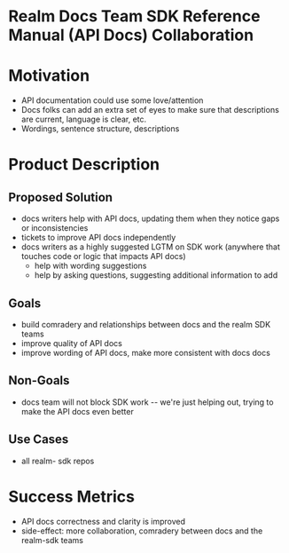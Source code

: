 # Realm Docs Team SDK Reference Manual (API Docs) Collaboration

# Motivation

- API documentation could use some love/attention
- Docs folks can add an extra set of eyes to make sure that descriptions are current, language is clear, etc.
- Wordings, sentence structure, descriptions

# Product Description

## Proposed Solution

- docs writers help with API docs, updating them when they notice gaps or inconsistencies
- tickets to improve API docs independently
- docs writers as a highly suggested LGTM on SDK work (anywhere that touches code or logic that impacts API docs)
    - help with wording suggestions
    - help by asking questions, suggesting additional information to add

## Goals

- build comradery and relationships between docs and the realm SDK teams
- improve quality of API docs
- improve wording of API docs, make more consistent with docs docs

## Non-Goals

- docs team will not block SDK work -- we're just helping out, trying to make the API docs even better

## Use Cases

- all realm-<language> sdk repos

# Success Metrics

- API docs correctness and clarity is improved
- side-effect: more collaboration, comradery between docs and the realm-sdk teams
